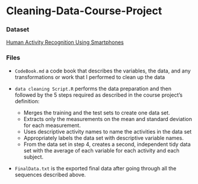# Cleaning-Data-Course-Project

### Dataset
  [Human Activity Recognition Using Smartphones](http://archive.ics.uci.edu/ml/datasets/Human+Activity+Recognition+Using+Smartphones)

### Files
 - `CodeBook.md` a code book that describes the variables, the data, and any transformations or work that I performed to clean up the data

  - `data cleaning Script.R` performs the data preparation and then followed by the 5 steps required as described in the course project’s definition:
    - Merges the training and the test sets to create one data set.
    - Extracts only the measurements on the mean and standard deviation for each measurement.
    - Uses descriptive activity names to name the activities in the data set
    - Appropriately labels the data set with descriptive variable names.
    - From the data set in step 4, creates a second, independent tidy data set with the average of each variable for each activity and each subject.
  - `FinalData.txt` is the exported final data after going through all the sequences described above.
